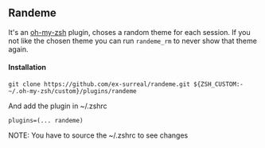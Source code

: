 ## Randeme

It's an [oh-my-zsh](https://github.com/robbyrussell/oh-my-zsh/) plugin, choses a random theme for each session. If you not like the chosen theme you can run `randeme_rm` to never show that theme again.

#### Installation

`git clone https://github.com/ex-surreal/randeme.git ${ZSH_CUSTOM:-~/.oh-my-zsh/custom}/plugins/randeme`

And add the plugin in ~/.zshrc

`plugins=(... randeme)`

NOTE: You have to source the ~/.zshrc to see changes
